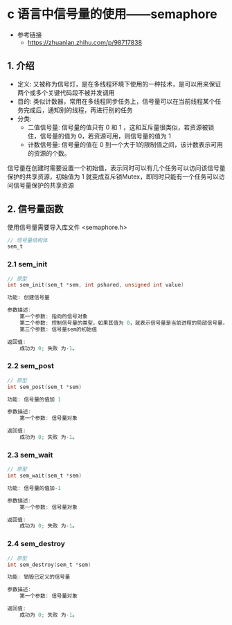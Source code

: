 # c 语言中信号量的使用——semaphore

- 参考链接
  - https://zhuanlan.zhihu.com/p/98717838

## 1. 介绍

- 定义: 又被称为信号灯，是在多线程环境下使用的一种技术，是可以用来保证两个或多个关键代码段不被并发调用
- 目的: 类似计数器，常用在多线程同步任务上，信号量可以在当前线程某个任务完成后，通知别的线程，再进行别的任务
- 分类:
  - 二值信号量: 信号量的值只有 0 和 1 ，这和互斥量很类似，若资源被锁住，信号量的值为 0，若资源可用，则信号量的值为 1
  - 计数信号量: 信号量的值在 0 到一个大于1的限制值之间，该计数表示可用的资源的个数。

信号量在创建时需要设置一个初始值，表示同时可以有几个任务可以访问该信号量保护的共享资源，初始值为 1 就变成互斥锁Mutex，即同时只能有一个任务可以访问信号量保护的共享资源

## 2. 信号量函数

使用信号量需要导入库文件 &lt;semaphore.h&gt;

```c
// 信号量结构体
sem_t
```

### 2.1 sem_init

```c
// 原型
int sem_init(sem_t *sem, int pshared, unsigned int value)

功能: 创建信号量

参数描述:
    第一个参数: 指向的信号对象
    第二个参数: 控制信号量的类型，如果其值为 0，就表示信号量是当前进程的局部信号量，否则信号量就可以在多个进程间共享
    第三个参数: 信号量sem的初始值

返回值:
    成功为 0; 失败 为-1。
```

### 2.2 sem_post

```c
// 原型
int sem_post(sem_t *sem)

功能: 信号量的值加 1

参数描述:
    第一个参数: 信号量对象

返回值:
    成功为 0; 失败 为-1。
```

### 2.3 sem_wait

```c
// 原型
int sem_wait(sem_t *sem)

功能: 信号量的值加-1

参数描述:
    第一个参数: 信号量对象

返回值:
    成功为 0; 失败 为-1。
```

### 2.4 sem_destroy

```c
// 原型
int sem_destroy(sem_t *sem)

功能: 销毁已定义的信号量

参数描述:
    第一个参数: 信号量对象

返回值:
    成功为 0; 失败 为-1。
```
